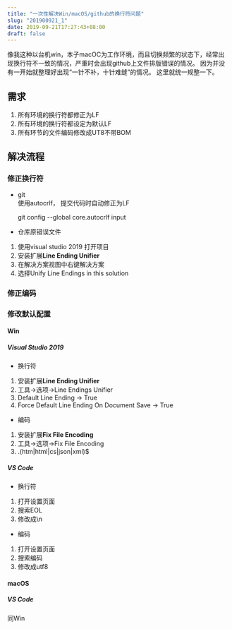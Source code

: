 ```yaml
---
title: "一次性解决Win/macOS/github的换行符问题"
slug: "201900921_1"
date: 2019-09-21T17:27:43+08:00
draft: false
---
```


像我这种以台机win，本子macOC为工作环境，而且切换频繁的状态下，经常出现换行符不一致的情况，严重时会出现github上文件排版错误的情况。
因为并没有一开始就整理好出现“一针不补，十针难缝”的情况。
这里就统一规整一下。

<!--more-->

## 需求
1. 所有环境的换行符都修正为LF  
2. 所有环境的换行符都设定为默认LF  
3. 所有环节的文件编码修改成UT8不带BOM


## 解决流程  

### 修正换行符

- git  
使用autocrlf， 提交代码时自动修正为LF  

    git config --global core.autocrlf input

- 仓库原错误文件
1. 使用visual studio 2019 打开项目  
2. 安装扩展**Line Ending Unifier**  
3. 在解决方案视图中右键解决方案  
4. 选择Unify Line Endings in this solution

### 修正编码


### 修改默认配置  

#### Win  

##### Visual Studio 2019  
- 换行符
1. 安装扩展**Line Ending Unifier**  
2. 工具->选项->Line Endings Unifier
3. Default Line Ending -> True
4. Force Default Line Ending On Document Save -> True

- 编码  
1. 安装扩展**Fix File Encoding**  
2. 工具->选项->Fix File Encoding  
3. \.(htm|html|cs|json|xml)$

##### VS Code  
- 换行符  
1. 打开设置页面  
2. 搜索EOL  
3. 修改成\n  

- 编码  
1. 打开设置页面  
2. 搜索编码  
3. 修改成utf8


#### macOS  

##### VS Code  
同Win